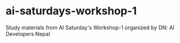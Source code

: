 # ai-saturdays-workshop-1
Study materials from AI Saturday's Workshop-1 organized by DN: AI Developers Nepal
